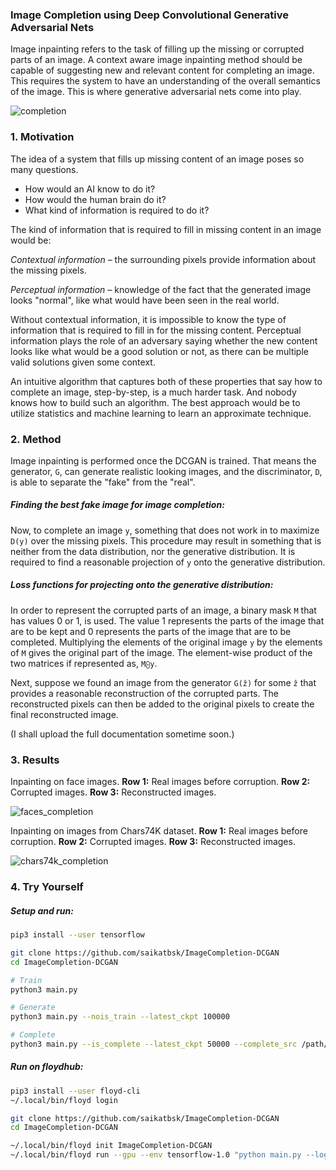 ### Image Completion using Deep Convolutional Generative Adversarial Nets

Image inpainting refers to the task of filling up the missing or corrupted parts of an image. A context aware image inpainting method should be capable of suggesting new and relevant content for completing an image. This requires the system to have an understanding of the overall semantics of the image. This is where generative adversarial nets come into play.

![completion](images/indian_celebs/completion.png)

### 1. Motivation

The idea of a system that fills up missing content of an image poses so many questions.

- How would an AI know to do it?
- How would the human brain do it?
- What kind of information is required to do it?

The kind of information that is required to fill in missing content in an image would be:

*Contextual information* – the surrounding pixels provide information about the missing pixels.

*Perceptual information* – knowledge of the fact that the generated image looks "normal", like what would have been seen in the real world.

Without contextual information, it is impossible to know the type of information that is required to fill in for the missing content. Perceptual information plays the role of an adversary saying whether the new content looks like what would be a good solution or not, as there can be multiple valid solutions given some context.

An intuitive algorithm that captures both of these properties that say how to complete an image, step-by-step, is a much harder task. And nobody knows how to build such an algorithm. The best approach would be to utilize statistics and machine learning to learn an approximate technique.

### 2. Method

Image inpainting is performed once the DCGAN is trained. That means the generator, `G`, can generate realistic looking images, and the discriminator, `D`, is able to separate the "fake" from the "real".

##### Finding the best fake image for image completion:

Now, to complete an image `y`, something that does not work in to maximize `D(y)` over
the missing pixels. This procedure may result in something that is neither from the data
distribution, nor the generative distribution. It is required to find a reasonable projection of `y` onto the generative distribution.

##### Loss functions for projecting onto the generative distribution:

In order to represent the corrupted parts of an image, a binary mask `M` that has values
0 or 1, is used. The value 1 represents the parts of the image that are to be kept and 0
represents the parts of the image that are to be completed. Multiplying the elements of
the original image `y` by the elements of `M` gives the original part of the image. The
element-wise product of the two matrices if represented as, `M⨀y`.

Next, suppose we found an image from the generator `G(ẑ)` for some `ẑ` that provides a
reasonable reconstruction of the corrupted parts. The reconstructed pixels can then be
added to the original pixels to create the final reconstructed image.

(I shall upload the full documentation sometime soon.)

### 3. Results

Inpainting on face images. **Row 1:** Real images before corruption. **Row 2:** Corrupted images. **Row 3:** Reconstructed images.

![faces_completion](images/faces_completion.jpg)

Inpainting on images from Chars74K dataset. **Row 1:** Real images before corruption. **Row 2:** Corrupted images. **Row 3:** Reconstructed images.

![chars74k_completion](images/chars74k_completion.jpg)

### 4. Try Yourself

##### Setup and run:

```bash
pip3 install --user tensorflow

git clone https://github.com/saikatbsk/ImageCompletion-DCGAN
cd ImageCompletion-DCGAN

# Train
python3 main.py

# Generate
python3 main.py --nois_train --latest_ckpt 100000

# Complete
python3 main.py --is_complete --latest_ckpt 50000 --complete_src /path/to/images
```

##### Run on floydhub:

```bash
pip3 install --user floyd-cli
~/.local/bin/floyd login

git clone https://github.com/saikatbsk/ImageCompletion-DCGAN
cd ImageCompletion-DCGAN

~/.local/bin/floyd init ImageCompletion-DCGAN
~/.local/bin/floyd run --gpu --env tensorflow-1.0 "python main.py --log_dir /output --images_dir /output"
```
